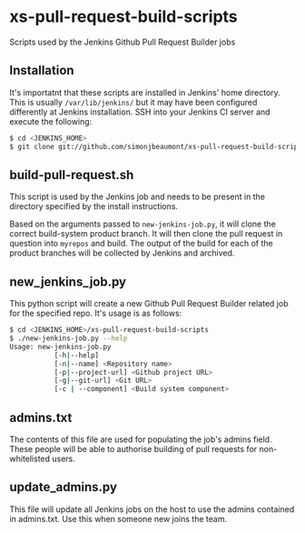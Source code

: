 # xs-pull-request-build-scripts
Scripts used by the Jenkins Github Pull Request Builder jobs

## Installation
It's importatnt that these scripts are installed in Jenkins' home directory.
This is usually `/var/lib/jenkins/` but it may have been configured differently
at Jenkins installation. SSH into your Jenkins CI server and execute the
following:

```bash
$ cd <JENKINS_HOME>
$ git clone git://github.com/simonjbeaumont/xs-pull-request-build-scripts.git
```

## build-pull-request.sh
This script is used by the Jenkins job and needs to be present in the directory
specified by the install instructions.

Based on the arguments passed to `new-jenkins-job.py`, it will clone the
correct build-system product branch. It will then clone the pull request in
question into `myrepos` and build. The output of the build for each of the
product branches will be collected by Jenkins and archived.

## new_jenkins_job.py
This python script will create a new Github Pull Request Builder related job
for the specified repo. It's usage is as follows:

```bash
$ cd <JENKINS_HOME>/xs-pull-request-build-scripts
$ ./new-jenkins-job.py --help
Usage: new-jenkins-job.py
           [-h|--help]
           [-n|--name] <Repository name>
           [-p|--project-url] <Github project URL>
           [-g|--git-url] <Git URL>
           [-c | --component] <Build system component>
```

## admins.txt
The contents of this file are used for populating the job's admins field. These
people will be able to authorise building of pull requests for non-whitelisted
users.

## update_admins.py
This file will update all Jenkins jobs on the host to use the admins contained
in admins.txt. Use this when someone new joins the team.
